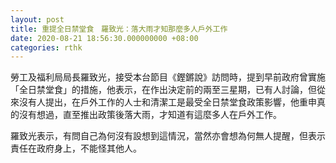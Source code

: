 ```yaml
---
layout: post
title: 重提全日禁堂食　羅致光：落大雨才知那麼多人戶外工作
date: 2020-08-21 18:56:30.000000000 +08:00
categories: rthk
---
```


勞工及福利局局長羅致光，接受本台節目《鏗鏘說》訪問時，提到早前政府曾實施「全日禁堂食」的措施，他表示，在作出決定前的兩至三星期，已有人討論，但從來沒有人提出，在戶外工作的人士和清潔工是最受全日禁堂食政策影響，他重申真的沒有想過，直至推出政策後落大雨，才知道有這麼多人在戶外工作。

羅致光表示，有問自己為何沒有設想到這情況，當然亦會想為何無人提醒，但表示責任在政府身上，不能怪其他人。
